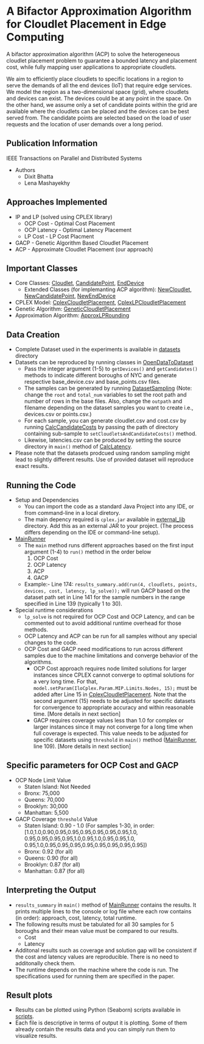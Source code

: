# A Bifactor Approximation Algorithm for Cloudlet Placement in Edge Computing

A bifactor approximation algorithm (ACP) to solve the heterogeneous cloudlet placement problem to guarantee a bounded latency and placement cost, while fully mapping  user applications  to  appropriate cloudlets.

We aim to efficiently place  cloudlets  to specific locations in a region to serve the demands of all the end devices (IoT) that require  edge services. We model the region as a two-dimensional space (grid), where cloudlets and devices can exist. The devices could be at any point in the space. On the other hand, we assume only a set of candidate points within the grid are available where the cloudlets can be placed and the devices can be best served from. The candidate points are selected based on the load of user requests and the  location of user demands over a long period.

## Publication Information
IEEE Transactions on Parallel and Distributed Systems
* Authors
  * Dixit Bhatta
  * Lena Mashayekhy

## Approaches Implemented
* IP and LP (solved using CPLEX library)
  * OCP Cost - Optimal Cost Placement 
  * OCP Latency - Optimal Latency Placement
  * LP Cost - LP Cost Placment
* GACP - Genetic Algorithm Based Cloudlet Placement
* ACP - Approximate Cloudlet Placement (our approach) 


## Important Classes
* Core Classes: [Cloudlet](core_classes/base/Cloudlet.java), [CandidatePoint](core_classes/base/CandidatePoint.java), [EndDevice](core_classes/base/EndDevice.java)
  * Extended Classes (for implemanting ACP algorithm): [NewCloudlet](core_classes/extended/NewCloudlet.java), [NewCandidatePoint](core_classes/extended/NewCandidatePoint.java), [NewEndDevice](core_classes/extended/NewEndDevice.java)
* CPLEX Model: [CplexCloudletPlacement](cplex_model/algorithm/CplexCloudletPlacement.java), [CplexLPCloudletPlacement](cplex_model/algorithm/CplexLPCloudletPlacement.java)
* Genetic Algorithm: [GeneticCloudletPlacement](genetic_algorithm/GeneticCloudletPlacement.java)
* Approximation Algorithm: [ApproxLPRounding](approx_algorithm/ApproxLPRounding.java)

## Data Creation
* Complete Dataset used in the experiments is available in [datasets](datasets) directory
* Datasets can be reproduced by running classes in [OpenDataToDataset](utils/dataset_creation/OpenDataToDataset.java)
  * Pass the integer argument (1-5) to `getDevices()` and `getCandidates()` methods to indicate different boroughs of NYC and generate respective base_device.csv and base_points.csv files. 
  * The samples can be generated by running [DatasetSampling](utils/dataset_creation/DatasetSampling.java) (Note: change the `root` and `total_num` variables to set the root path and number of rows in the base files. Also, change the `outpath` and filename depending on the dataset samples you want to create i.e., devices.csv or points.csv.)
  * For each sample, you can generate cloudlet.csv and cost.csv by running [CalcCandidateCosts](utils/dataset_creation/CalcCandidateCosts.java) by passing the path of directory containing sub-sample to `setCloudletsAndCandidateCosts()` method.
  * Likewise, latencies.csv can be produced by setting the source directory in `main()` method of [CalcLatency](utils/dataset_creation/CalcLatency.java).
* Please note that the datasets prodcued using random sampling might lead to slightly different results. Use of provided dataset will reproduce exact results.

## Running the Code
* Setup and Dependencies
  * You can import the code as a standard Java Project into any IDE, or from command-line in a local diretory.
  * The main depency required is `cplex.jar` available in [external_lib](external_lib) directory. Add this as an external JAR to your project. (The process differs depending on the IDE or command-line setup).
* [MainRunner](main_classes/runners/MainRunner.java)
  * The `main` method runs different approaches based on the first input argument (1-4) to `run()` method in the order below
    1. OCP Cost
    2. OCP Latency
    3. ACP
    4. GACP
  * Example:- Line 174: `results_summary.add(run(4, cloudlets, points, devices, cost, latency, lp_solve));` will run GACP based on the dataset path set in Line 141 for the sample numbers in the range specified in Line 139 (typically 1 to 30).
 * Special runtime considerations
   * `lp_solve` is not required for OCP Cost and OCP Latency, and can be commented out to avoid additional runtime overhead for those methods. 
   * OCP Latency and ACP can be run for all samples without any special changes to the code.
   * OCP Cost and GACP need modifications  to run across different samples due to the machine limitations and converge behavior of the algorithms.
     * OCP Cost approach requires node limited solutions for larger instances since CPLEX cannot converge to optimal solutions for a very long time. For that, `model.setParam(IloCplex.Param.MIP.Limits.Nodes, 15);` must be added after Line 15 in [CplexCloudletPlacement](cplex_model/algorithm/CplexCloudletPlacement.java). Note that the second argument (15) needs to be adjusted for specific datasets for convergence to appropriate accuracy and within reasonable time. [More details in next section]
     * GACP requires coverage values less than 1.0 for complex or larger instances since it may not converge for a long time when full coverage is expected. This value needs to be adjusted for specific datasets using `threshold` in `main()` method ([MainRunner](main_classes/runners/MainRunner.java), line 109). [More details in next section]

## Specific parameters for OCP Cost and GACP
* OCP Node Limit Value
  * Staten Island: Not Needed
  * Bronx: 75,000
  * Queens: 70,000
  * Brooklyn: 30,000
  * Manhattan: 5,500
* GACP Coverage `threshold` Value
  * Staten Island: 0.90 - 1.0 (For samples 1-30, in order: \[1.0,1.0,0.90,0.95,0.95,0.95,0.95,0.95,0.95,1.0,
					0.95,0.95,0.95,0.95,1.0,0.95,1.0,0.95,0.95,1.0,
					0.95,1.0,0.95,0.95,0.95,0.95,0.95,0.95,0.95,0.95\])
  * Bronx: 0.92 (for all)
  * Queens: 0.90 (for all)
  * Brooklyn: 0.87 (for all)
  * Manhattan: 0.87 (for all)

## Interpreting the Output
* `results_summary` in `main()` method of [MainRunner](main_classes/runners/MainRunner.java) contains the results. It prints multiple lines to the console or log file where each row contains (in order): approach, cost, latency, total runtime.
* The following results must be tabulated for all 30 samples for 5 boroughs and their mean value must be compared to our results.
  * Cost
  * Latency
* Additonal results such as coverage and solution gap will be consistent if the cost and latency values are reproducible. There is no need to additonally check them.
* The runtime depends on the machine where the code is run. The specifications used for running them are specified in the paper.

## Result plots
* Results can be plotted using Python (Seaborn) scripts available in [scripts](scripts).
* Each file is descriptive in terms of output it is plotting. Some of them already contain the results data and you can simply run them to visualize results.
